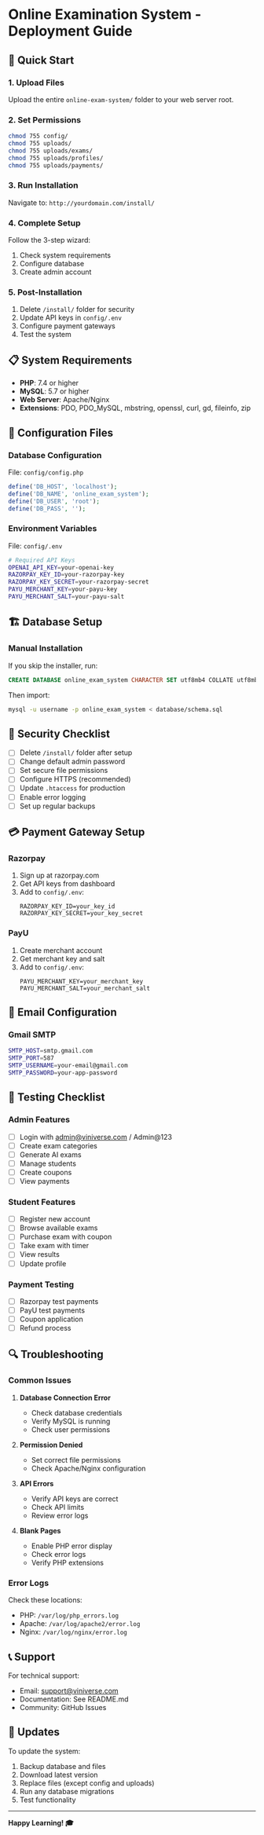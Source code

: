 # Online Examination System - Deployment Guide

## 🚀 Quick Start

### 1. Upload Files
Upload the entire `online-exam-system/` folder to your web server root.

### 2. Set Permissions
```bash
chmod 755 config/
chmod 755 uploads/
chmod 755 uploads/exams/
chmod 755 uploads/profiles/
chmod 755 uploads/payments/
```

### 3. Run Installation
Navigate to: `http://yourdomain.com/install/`

### 4. Complete Setup
Follow the 3-step wizard:
1. Check system requirements
2. Configure database
3. Create admin account

### 5. Post-Installation
1. Delete `/install/` folder for security
2. Update API keys in `config/.env`
3. Configure payment gateways
4. Test the system

## 📋 System Requirements

- **PHP**: 7.4 or higher
- **MySQL**: 5.7 or higher
- **Web Server**: Apache/Nginx
- **Extensions**: PDO, PDO_MySQL, mbstring, openssl, curl, gd, fileinfo, zip

## 🔧 Configuration Files

### Database Configuration
File: `config/config.php`
```php
define('DB_HOST', 'localhost');
define('DB_NAME', 'online_exam_system');
define('DB_USER', 'root');
define('DB_PASS', '');
```

### Environment Variables
File: `config/.env`
```bash
# Required API Keys
OPENAI_API_KEY=your-openai-key
RAZORPAY_KEY_ID=your-razorpay-key
RAZORPAY_KEY_SECRET=your-razorpay-secret
PAYU_MERCHANT_KEY=your-payu-key
PAYU_MERCHANT_SALT=your-payu-salt
```

## 🏗️ Database Setup

### Manual Installation
If you skip the installer, run:
```sql
CREATE DATABASE online_exam_system CHARACTER SET utf8mb4 COLLATE utf8mb4_unicode_ci;
```

Then import:
```bash
mysql -u username -p online_exam_system < database/schema.sql
```

## 🔐 Security Checklist

- [ ] Delete `/install/` folder after setup
- [ ] Change default admin password
- [ ] Set secure file permissions
- [ ] Configure HTTPS (recommended)
- [ ] Update `.htaccess` for production
- [ ] Enable error logging
- [ ] Set up regular backups

## 💳 Payment Gateway Setup

### Razorpay
1. Sign up at razorpay.com
2. Get API keys from dashboard
3. Add to `config/.env`:
   ```
   RAZORPAY_KEY_ID=your_key_id
   RAZORPAY_KEY_SECRET=your_key_secret
   ```

### PayU
1. Create merchant account
2. Get merchant key and salt
3. Add to `config/.env`:
   ```
   PAYU_MERCHANT_KEY=your_merchant_key
   PAYU_MERCHANT_SALT=your_merchant_salt
   ```

## 📧 Email Configuration

### Gmail SMTP
```bash
SMTP_HOST=smtp.gmail.com
SMTP_PORT=587
SMTP_USERNAME=your-email@gmail.com
SMTP_PASSWORD=your-app-password
```

## 🎯 Testing Checklist

### Admin Features
- [ ] Login with admin@viniverse.com / Admin@123
- [ ] Create exam categories
- [ ] Generate AI exams
- [ ] Manage students
- [ ] Create coupons
- [ ] View payments

### Student Features
- [ ] Register new account
- [ ] Browse available exams
- [ ] Purchase exam with coupon
- [ ] Take exam with timer
- [ ] View results
- [ ] Update profile

### Payment Testing
- [ ] Razorpay test payments
- [ ] PayU test payments
- [ ] Coupon application
- [ ] Refund process

## 🔍 Troubleshooting

### Common Issues

1. **Database Connection Error**
   - Check database credentials
   - Verify MySQL is running
   - Check user permissions

2. **Permission Denied**
   - Set correct file permissions
   - Check Apache/Nginx configuration

3. **API Errors**
   - Verify API keys are correct
   - Check API limits
   - Review error logs

4. **Blank Pages**
   - Enable PHP error display
   - Check error logs
   - Verify PHP extensions

### Error Logs
Check these locations:
- PHP: `/var/log/php_errors.log`
- Apache: `/var/log/apache2/error.log`
- Nginx: `/var/log/nginx/error.log`

## 📞 Support

For technical support:
- Email: support@viniverse.com
- Documentation: See README.md
- Community: GitHub Issues

## 🔄 Updates

To update the system:
1. Backup database and files
2. Download latest version
3. Replace files (except config and uploads)
4. Run any database migrations
5. Test functionality

---

**Happy Learning! 🎓**